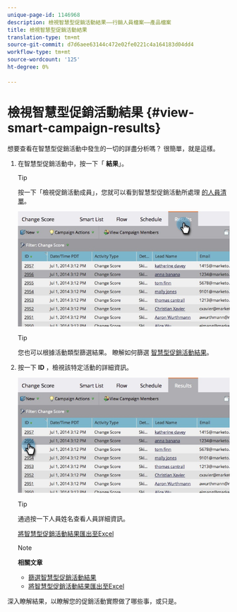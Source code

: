 ```yaml
---
unique-page-id: 1146968
description: 檢視智慧型促銷活動結果——行銷人員檔案——產品檔案
title: 檢視智慧型促銷活動結果
translation-type: tm+mt
source-git-commit: d7d6aee63144c472e02fe0221c4a164183d04dd4
workflow-type: tm+mt
source-wordcount: '125'
ht-degree: 0%

---
```



# 檢視智慧型促銷活動結果 {#view-smart-campaign-results}

想要查看在智慧型促銷活動中發生的一切的詳盡分析嗎？ 很簡單，就是這樣。

1. 在智慧型促銷活動中，按一下「 **結果**」。

   >[!TIP]
   >
   >按一下「檢視促銷活動成員」，您就可以看到智慧型促銷活動所處理 [的人員清單](view-smart-campaign-members.md)。

   ![](assets/image2014-9-22-11-38-10.jpg)

   >[!TIP]
   >
   >您也可以根據活動類型篩選結果。 瞭解如何篩選 [智慧型促銷活動結果](filter-smart-campaign-results.md)。

1. 按一下 **ID** ，檢視該特定活動的詳細資訊。

   ![](assets/image2014-9-22-11-39-22.jpg)

   >[!TIP]
   >
   >通過按一下人員姓名查看人員詳細資訊。

   [將智慧型促銷活動結果匯出至Excel](export-smart-campaign-results-to-excel.md)

   >[!NOTE]
   >
   >**相關文章**
   >
   >    
   >    
   >    * [篩選智慧型促銷活動結果](filter-smart-campaign-results.md)
   >    * [將智慧型促銷活動結果匯出至Excel](export-smart-campaign-results-to-excel.md)


深入瞭解結果，以瞭解您的促銷活動實際做了哪些事，或只是。